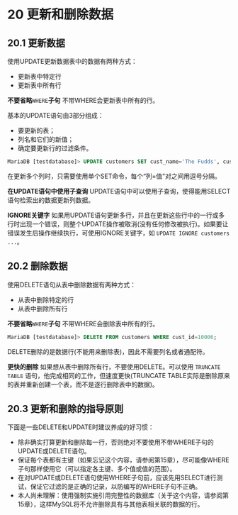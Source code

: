 # 20 更新和删除数据

## 20.1 更新数据

使用UPDATE更新数据表中的数据有两种方式：
* 更新表中特定行
* 更新表中所有行

**不要省略**`WHERE`**子句** 不带WHERE会更新表中所有的行。

基本的UPDATE语句由3部分组成：
* 要更新的表；
* 列名和它们的新值；
* 确定要更新行的过滤条件。

```SQL
MariaDB [testdatabase]> UPDATE customers SET cust_name='The Fudds', cust_email='elmer@fudd.com' WHERE cust_id=10005;
```

在更新多个列时，只需要使用单个SET命令，每个“列=值”对之间用逗号分隔。

**在UPDATE语句中使用子查询** UPDATE语句中可以使用子查询，使得能用SELECT语句检索出的数据更新列数据。

**IGNORE关键字** 如果用UPDATE语句更新多行，并且在更新这些行中的一行或多行时出现一个错误，则整个UPDATE操作被取消(没有任何修改被执行)。如果要让错误发生后操作继续执行，可使用IGNORE关键字，如 `UPDATE IGNORE customers ...`。

## 20.2 删除数据

使用DELETE语句从表中删除数据有两种方式：
* 从表中删除特定的行
* 从表中删除所有行

**不要省略**`WHERE`**子句** 不带WHERE会删除表中所有的行。

```SQL
MariaDB [testdatabase]> DELETE FROM customers WHERE cust_id=10006;
```

DELETE删除的是数据行(不能用来删除表)，因此不需要列名或者通配符。

**更快的删除** 如果想从表中删除所有行，不要使用DELETE。可以使用 `TRUNCATE TABLE` 语句，他完成相同的工作，但速度更快(TRUNCATE TABLE实际是删除原来的表并重新创建一个表，而不是逐行删除表中的数据)。

## 20.3 更新和删除的指导原则

下面是一些DELETE和UPDATE时建议养成的好习惯：
* 除非确实打算更新和删除每一行，否则绝对不要使用不带WHERE子句的UPDATE或DELETE语句。
* 保证每个表都有主键（如果忘记这个内容，请参阅第15章），尽可能像WHERE子句那样使用它（可以指定各主键、多个值或值的范围）。
* 在对UPDATE或DELETE语句使用WHERE子句前，应该先用SELECT进行测试，保证它过滤的是正确的记录，以防编写的WHERE子句不正确。
* 本人尚未理解：使用强制实施引用完整性的数据库（关于这个内容，请参阅第15章），这样MySQL将不允许删除具有与其他表相关联的数据的行。
